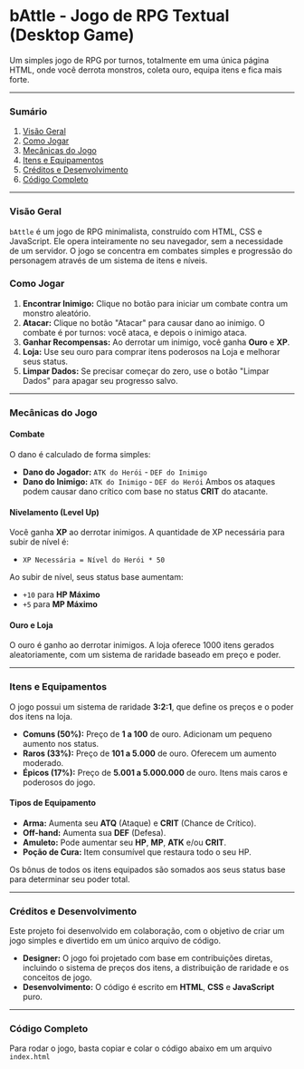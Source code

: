 # bAttle - Jogo de RPG Textual (Desktop Game)

Um simples jogo de RPG por turnos, totalmente em uma única página HTML, onde você derrota monstros, coleta ouro, equipa itens e fica mais forte.

---

### **Sumário**
1.  [Visão Geral](#visão-geral)
2.  [Como Jogar](#como-jogar)
3.  [Mecânicas do Jogo](#mecânicas-do-jogo)
4.  [Itens e Equipamentos](#itens-e-equipamentos)
5.  [Créditos e Desenvolvimento](#créditos-e-desenvolvimento)
6.  [Código Completo](#código-completo)

---

### **Visão Geral**

`bAttle` é um jogo de RPG minimalista, construído com HTML, CSS e JavaScript. Ele opera inteiramente no seu navegador, sem a necessidade de um servidor. O jogo se concentra em combates simples e progressão do personagem através de um sistema de itens e níveis.

### **Como Jogar**

1.  **Encontrar Inimigo:** Clique no botão para iniciar um combate contra um monstro aleatório.
2.  **Atacar:** Clique no botão "Atacar" para causar dano ao inimigo. O combate é por turnos: você ataca, e depois o inimigo ataca.
3.  **Ganhar Recompensas:** Ao derrotar um inimigo, você ganha **Ouro** e **XP**.
4.  **Loja:** Use seu ouro para comprar itens poderosos na Loja e melhorar seus status.
5.  **Limpar Dados:** Se precisar começar do zero, use o botão "Limpar Dados" para apagar seu progresso salvo.

---

### **Mecânicas do Jogo**

#### **Combate**
O dano é calculado de forma simples:
* **Dano do Jogador:** `ATK do Herói` - `DEF do Inimigo`
* **Dano do Inimigo:** `ATK do Inimigo` - `DEF do Herói`
Ambos os ataques podem causar dano crítico com base no status **CRIT** do atacante.

#### **Nivelamento (Level Up)**
Você ganha **XP** ao derrotar inimigos. A quantidade de XP necessária para subir de nível é:
* `XP Necessária = Nível do Herói * 50`

Ao subir de nível, seus status base aumentam:
* `+10` para **HP Máximo**
* `+5` para **MP Máximo**

#### **Ouro e Loja**
O ouro é ganho ao derrotar inimigos. A loja oferece 1000 itens gerados aleatoriamente, com um sistema de raridade baseado em preço e poder.

---

### **Itens e Equipamentos**

O jogo possui um sistema de raridade **3:2:1**, que define os preços e o poder dos itens na loja.

* **Comuns (50%):** Preço de **1 a 100** de ouro. Adicionam um pequeno aumento nos status.
* **Raros (33%):** Preço de **101 a 5.000** de ouro. Oferecem um aumento moderado.
* **Épicos (17%):** Preço de **5.001 a 5.000.000** de ouro. Itens mais caros e poderosos do jogo.

#### **Tipos de Equipamento**
* **Arma:** Aumenta seu **ATQ** (Ataque) e **CRIT** (Chance de Crítico).
* **Off-hand:** Aumenta sua **DEF** (Defesa).
* **Amuleto:** Pode aumentar seu **HP**, **MP**, **ATK** e/ou **CRIT**.
* **Poção de Cura:** Item consumível que restaura todo o seu HP.

Os bônus de todos os itens equipados são somados aos seus status base para determinar seu poder total.

---

### **Créditos e Desenvolvimento**

Este projeto foi desenvolvido em colaboração, com o objetivo de criar um jogo simples e divertido em um único arquivo de código.

* **Designer:** O jogo foi projetado com base em contribuições diretas, incluindo o sistema de preços dos itens, a distribuição de raridade e os conceitos de jogo.
* **Desenvolvimento:** O código é escrito em **HTML**, **CSS** e **JavaScript** puro.

---

### **Código Completo**

Para rodar o jogo, basta copiar e colar o código abaixo em um arquivo `index.html`
